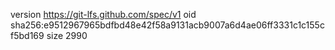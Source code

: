 version https://git-lfs.github.com/spec/v1
oid sha256:e9512967965bdfbd48e42f58a9131acb9007a6d4ae06ff3331c1c155cf5bd169
size 2990
